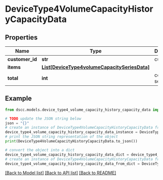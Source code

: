 # DeviceType4VolumeCapacityHistoryCapacityData


## Properties

Name | Type | Description | Notes
------------ | ------------- | ------------- | -------------
**customer_id** | **str** | customerId | [optional] 
**items** | [**List[DeviceType4volumeCapacitySeriesData]**](DeviceType4volumeCapacitySeriesData.md) |  | [optional] 
**total** | **int** | count of series data | [optional] 

## Example

```python
from dscc.models.device_type4_volume_capacity_history_capacity_data import DeviceType4VolumeCapacityHistoryCapacityData

# TODO update the JSON string below
json = "{}"
# create an instance of DeviceType4VolumeCapacityHistoryCapacityData from a JSON string
device_type4_volume_capacity_history_capacity_data_instance = DeviceType4VolumeCapacityHistoryCapacityData.from_json(json)
# print the JSON string representation of the object
print(DeviceType4VolumeCapacityHistoryCapacityData.to_json())

# convert the object into a dict
device_type4_volume_capacity_history_capacity_data_dict = device_type4_volume_capacity_history_capacity_data_instance.to_dict()
# create an instance of DeviceType4VolumeCapacityHistoryCapacityData from a dict
device_type4_volume_capacity_history_capacity_data_from_dict = DeviceType4VolumeCapacityHistoryCapacityData.from_dict(device_type4_volume_capacity_history_capacity_data_dict)
```
[[Back to Model list]](../README.md#documentation-for-models) [[Back to API list]](../README.md#documentation-for-api-endpoints) [[Back to README]](../README.md)


